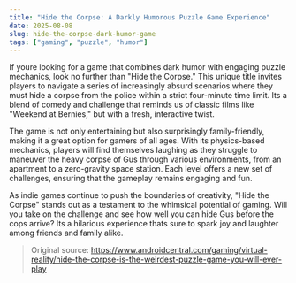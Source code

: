```yaml
---
title: "Hide the Corpse: A Darkly Humorous Puzzle Game Experience"
date: 2025-08-08
slug: hide-the-corpse-dark-humor-game
tags: ["gaming", "puzzle", "humor"]
---
```

If youre looking for a game that combines dark humor with engaging puzzle mechanics, look no further than "Hide the Corpse." This unique title invites players to navigate a series of increasingly absurd scenarios where they must hide a corpse from the police within a strict four-minute time limit. Its a blend of comedy and challenge that reminds us of classic films like "Weekend at Bernies," but with a fresh, interactive twist.

The game is not only entertaining but also surprisingly family-friendly, making it a great option for gamers of all ages. With its physics-based mechanics, players will find themselves laughing as they struggle to maneuver the heavy corpse of Gus through various environments, from an apartment to a zero-gravity space station. Each level offers a new set of challenges, ensuring that the gameplay remains engaging and fun.

As indie games continue to push the boundaries of creativity, "Hide the Corpse" stands out as a testament to the whimsical potential of gaming. Will you take on the challenge and see how well you can hide Gus before the cops arrive? Its a hilarious experience thats sure to spark joy and laughter among friends and family alike.
> Original source: https://www.androidcentral.com/gaming/virtual-reality/hide-the-corpse-is-the-weirdest-puzzle-game-you-will-ever-play
